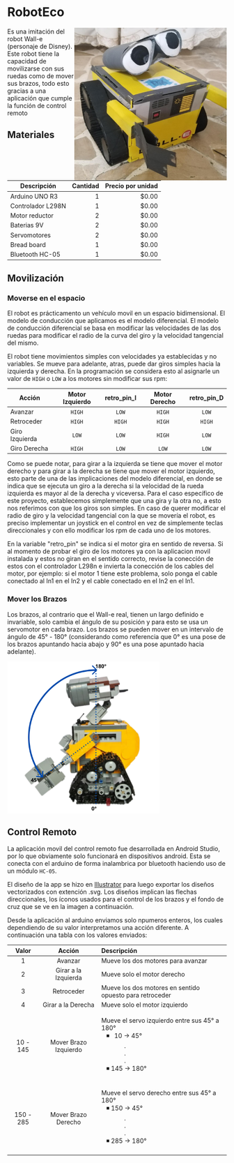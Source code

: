# RobotEco
<a href="url"><img src="Images/Wall-E_V2.jpeg" align="right" alt="Robot" height="350" width="350" ></a>

Es una imitación del robot Wall-e (personaje de Disney).
Este robot tiene la capacidad de movilizarse con sus ruedas como de mover sus brazos, todo esto gracias a una aplicación que cumple la función de control remoto

## Materiales
| Descripción | Cantidad | Precio por unidad |
| --- | ---: | ---: |
| Arduino UNO R3 | 1 | $0.00 |
| Controlador L298N | 1 | $0.00 |
| Motor reductor | 2 | $0.00 |
| Baterias 9V | 2 | $0.00 |
| Servomotores | 2 | $0.00 |
| Bread board | 1 | $0.00 |
| Bluetooth HC-05 | 1 | $0.00 |

## Movilización
### Moverse en el espacio
El robot es prácticamento un vehículo movil en un espacio bidimensional. El modelo de conducción que aplicamos es el modelo diferencial.
El modelo de conducción diferencial se basa en modificar las velocidades de las dos ruedas para modificar el radio de la curva del giro y la velocidad tangencial del mismo.

El robot tiene movimientos simples con velocidades ya establecidas y no variables. Se mueve para adelante, atras, puede dar giros simples hacia la izquierda y derecha.
En la programación se considera esto al asignarle un valor de `HIGH` o `LOW` a los motores sin modificar sus rpm:

| Acción | Motor Izquierdo | retro_pin_I | Motor Derecho | retro_pin_D |
| --- | :---: | :---: | :---: | :---: |
| Avanzar | `HIGH` | `LOW` | `HIGH` | `LOW` |
| Retroceder | `HIGH` | `HIGH` | `HIGH` | `HIGH` |
| Giro Izquierda | `LOW` | `LOW` | `HIGH` | `LOW` |
| Giro Derecha | `HIGH`  | `LOW` | `LOW` | `LOW` |

Como se puede notar, para girar a la izquierda se tiene que mover el motor derecho y para girar a la derecha se tiene que mover el motor izquierdo, esto parte de una de las implicaciones del modelo diferencial, en donde se indica que se ejecuta un giro a la derecha si la velocidad de la rueda izquierda es mayor al de la derecha y viceversa. Para el caso específico de este proyecto, establecemos simplemente que una gira y la otra no, a esto nos referimos con que los giros son simples. En caso de querer modificar el radio de giro y la velocidad tangencial con la que se movería el robot, es preciso implementar un joystick en el control en vez de simplemente teclas direccionales y con ello modificar los rpm de cada uno de los motores.

En la variable "retro_pin" se indica si el motor gira en sentido de reversa. Si al momento de probar el giro de los motores ya con la aplicacion movil instalada y estos no giran en el sentido correcto, revise la conección de estos con el controlador L298n e invierta la conección de los cables del motor, por ejemplo: si el motor 1 tiene este problema, solo ponga el cable conectado al In1 en el In2 y el cable conectado en el In2 en el In1.


### Mover los Brazos
Los brazos, al contrario que el Wall-e real, tienen un largo definido e invariable, solo cambia el ángulo de su posición y para esto se usa un servomotor en cada brazo. Los brazos se pueden mover en un intervalo de ángulo de 45° - 180° (considerando como referencia que 0° es una pose de los brazos apuntando hacia abajo y 90° es una pose apuntado hacia adelante).

<a href="url"><img src="Images/angule_range_arms.svg" align="center" alt="rango de angulos" height="350" width="350" ></a>

## Control Remoto
La aplicación movil del control remoto fue desarrollada en Android Studio, por lo que obviamente solo funcionará en dispositivos android. Esta se conecta con el arduino de forma inalambrica por bluetooth haciendo uso de un módulo `HC-05`.

El diseño de la app se hizo en [Illustrator](Illustrator/controles.ai) para luego exportar los diseños vectorizados con extención .svg. Los diseños implican las flechas direccionales, los íconos usados para el control de los brazos y el fondo de cruz que se ve en la imagen a continuación.

Desde la aplicación al arduino enviamos solo npumeros enteros, los cuales dependiendo de su valor interpretamos una acción diferente. A continuación una tabla con los valores enviados:

| Valor | Acción | Descripción |
| :---: | :---: | :--- |
| 1 | Avanzar | Mueve los dos motores  para avanzar |
| 2 | Girar a la Izquierda | Mueve solo el motor derecho |
| 3 | Retroceder | Mueve los dos motores en sentido opuesto para retroceder |
| 4 | Girar a la Derecha | Mueve solo el motor izquierdo |
| 10 - 145 | Mover Brazo Izquierdo | <p>Mueve el servo izquierdo entre sus 45° a 180° <br> &nbsp;&nbsp; ◾ &nbsp;&nbsp;10 -> 45° <br> &nbsp;&nbsp;&nbsp;&nbsp;&nbsp;&nbsp;&nbsp;&nbsp;&nbsp;&nbsp;&nbsp;&nbsp;&nbsp;&nbsp;.<br/> &nbsp;&nbsp;&nbsp;&nbsp;&nbsp;&nbsp;&nbsp;&nbsp;&nbsp;&nbsp;&nbsp;&nbsp;&nbsp;&nbsp;.<br/> &nbsp;&nbsp;&nbsp;&nbsp;&nbsp;&nbsp;&nbsp;&nbsp;&nbsp;&nbsp;&nbsp;&nbsp;&nbsp;&nbsp;.<br/> &nbsp;&nbsp; ◾ 145 -> 180°<p/> |
| 150 - 285 | Mover Brazo Derecho | <p>Mueve el servo derecho entre sus 45° a 180° <br> &nbsp;&nbsp; ◾ 150 -> 45° <br> &nbsp;&nbsp;&nbsp;&nbsp;&nbsp;&nbsp;&nbsp;&nbsp;&nbsp;&nbsp;&nbsp;&nbsp;&nbsp;&nbsp;.<br/> &nbsp;&nbsp;&nbsp;&nbsp;&nbsp;&nbsp;&nbsp;&nbsp;&nbsp;&nbsp;&nbsp;&nbsp;&nbsp;&nbsp;.<br/> &nbsp;&nbsp;&nbsp;&nbsp;&nbsp;&nbsp;&nbsp;&nbsp;&nbsp;&nbsp;&nbsp;&nbsp;&nbsp;&nbsp;.<br/> &nbsp;&nbsp; ◾ 285 -> 180°<p/> |




